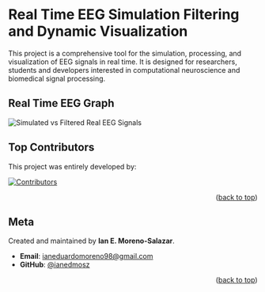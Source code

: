 # Real Time EEG Simulation Filtering and Dynamic Visualization
This project is a comprehensive tool for the simulation, processing, and visualization of EEG signals in real time. It is designed for researchers, students and developers interested in computational neuroscience and biomedical signal processing.






## **Real Time EEG Graph**

![Simulated vs Filtered Real EEG Signals](Simulation/images/giphy.gif)




## **Top Contributors**
This project was entirely developed by:

<a href="https://github.com/ianedmosz">
  <img src="https://contrib.rocks/image?repo=ianedmosz/Real-Time-EEG-Simulation-Filtering-and-Dynamic-Visualization" alt="Contributors" />
</a>

<p align="right">(<a href="#readme-top">back to top</a>)</p>


## **Meta**

Created and maintained by **Ian E. Moreno-Salazar**.

- **Email**: [ianeduardomoreno98@gmail.com](mailto:ianeduardomoreno98@gmail.com )
- **GitHub**: [@ianedmosz](https://github.com/ianedmosz)

<p align="right">(<a href="#readme-top">back to top</a>)</p>
